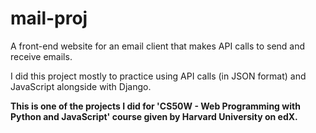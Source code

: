 # mail-proj
A front-end website for an email client that makes API calls to send and receive emails.

I did this project mostly to practice using API calls (in JSON format) and JavaScript alongside with Django.

**This is one of the projects I did for 'CS50W - Web Programming with Python and JavaScript' course given by Harvard University on edX.**
